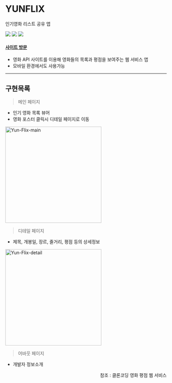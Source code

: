 # YUNFLIX
인기영화 리스트 공유 앱

<img src="https://img.shields.io/badge/React-00ADD8?style=flat-square&logo=React&logoColor=white"/>  <img src="https://img.shields.io/badge/JavaScript-F7DF1E?style=flat-square&logo=JavaScript&logoColor=white"/>  <img src="https://img.shields.io/badge/CSS3-1572B6?style=flat-square&logo=CSS3&logoColor=white"/>  



####  [사이트 방문](https://jsy3437.github.io/movie_app/#/)
- 영화 API 사이트를 이용해 영화들의 목록과 평점을 보여주는 웹 서비스 앱
- 모바일 환경에서도 사용가능

---

##  구현목록
> 메인 페이지
- 인기 영화 목록 뷰어
- 영화 포스터 클릭시 디테일 페이지로 이동
<img src="https://i.ibb.co/92LxFFf/Yun-Flix-main.png" alt="Yun-Flix-main" border="0" width='300' />
<br/>

> 디테일 페이지
- 제목, 개봉일, 장르, 줄거리, 평점 등의 상세정보
<img src="https://i.ibb.co/Z2w548y/Yun-Flix-detail.png" alt="Yun-Flix-detail" border="0" width='300' />
<br/>

> 어바웃 페이지
- 개발자 정보소개

<p align='right'>참조 : 클론코딩 영화 평점 웹 서비스<p/>
